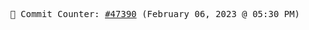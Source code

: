 <p align="center">
    <samp>
        📮 Commit Counter: <a href="https://github.com/Javascript-void0/Javascript-void0/commits/main">#47390</a> (February 06, 2023 @ 05:30 PM)
    </samp>
</p>